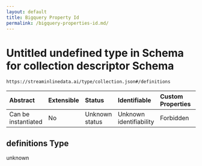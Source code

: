 ```yaml
---
layout: default
title: Bigquery Property Id
permalink: /bigquery-properties-id.md/
---
```

# Untitled undefined type in Schema for collection descriptor Schema

```txt
https://streaminlinedata.ai/type/collection.json#/definitions
```



| Abstract            | Extensible | Status         | Identifiable            | Custom Properties | Additional Properties | Access Restrictions | Defined In                                                                            |
| :------------------ | :--------- | :------------- | :---------------------- | :---------------- | :-------------------- | :------------------ | :------------------------------------------------------------------------------------ |
| Can be instantiated | No         | Unknown status | Unknown identifiability | Forbidden         | Allowed               | none                | [collectionDescriptor.json*](collectionDescriptor.md "open original schema") |

## definitions Type

unknown
